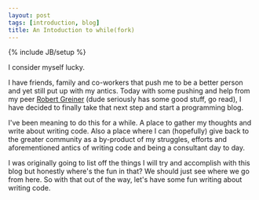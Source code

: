 ```yaml
---
layout: post
tags: [introduction, blog]
title: An Intoduction to while(fork)
---
```

{% include JB/setup %}

I consider myself lucky. 

I have friends, family and co-workers that push me to be a better person and yet still put up with my antics. Today with some pushing and help from my peer [Robert Greiner](http://creatingcode.com) (dude seriously has some good stuff, go read), I have decided to finally take that next step and start a programming blog.

I've been meaning to do this for a while. A place to gather my thoughts and write about writing code. Also a place where I can (hopefully) give back to the greater community as a by-product of my struggles, efforts and aforementioned antics of writing code and being a consultant day to day.

I was originally going to list off the things I will try and accomplish with this blog but honestly where's the fun in that? We should just see where we go from here. So with that out of the way, let's have some fun writing about writing code.